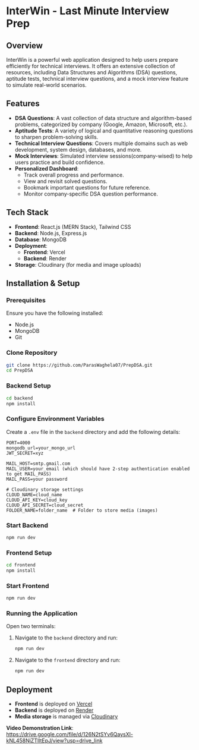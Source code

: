 # InterWin - Last Minute Interview Prep

## Overview

InterWin is a powerful web application designed to help users prepare efficiently for technical interviews. It offers an extensive collection of resources, including Data Structures and Algorithms (DSA) questions, aptitude tests, technical interview questions, and a mock interview feature to simulate real-world scenarios.

## Features

- **DSA Questions**: A vast collection of data structure and algorithm-based problems, categorized by company (Google, Amazon, Microsoft, etc.).
- **Aptitude Tests**: A variety of logical and quantitative reasoning questions to sharpen problem-solving skills.
- **Technical Interview Questions**: Covers multiple domains such as web development, system design, databases, and more.
- **Mock Interviews**: Simulated interview sessions(company-wised) to help users practice and build confidence.
- **Personalized Dashboard**:
  - Track overall progress and performance.
  - View and revisit solved questions.
  - Bookmark important questions for future reference.
  - Monitor company-specific DSA question performance.

## Tech Stack

- **Frontend**: React.js (MERN Stack), Tailwind CSS
- **Backend**: Node.js, Express.js
- **Database**: MongoDB
- **Deployment**:
  - **Frontend**: Vercel
  - **Backend**: Render
- **Storage**: Cloudinary (for media and image uploads)

## Installation & Setup

### Prerequisites

Ensure you have the following installed:

- Node.js
- MongoDB
- Git

### Clone Repository

```sh
git clone https://github.com/ParasWaghela07/PrepDSA.git
cd PrepDSA
```

### Backend Setup

```sh
cd backend
npm install
```

### Configure Environment Variables

Create a `.env` file in the `backend` directory and add the following details:

```env
PORT=4000
mongodb_url=your_mongo_url
JWT_SECRET=xyz

MAIL_HOST=smtp.gmail.com
MAIL_USER=your_email (which should have 2-step authentication enabled to get MAIL_PASS)
MAIL_PASS=your password

# Cloudinary storage settings
CLOUD_NAME=cloud_name
CLOUD_API_KEY=cloud_key
CLOUD_API_SECRET=cloud_secret
FOLDER_NAME=folder_name  # Folder to store media (images)
```

### Start Backend

```sh
npm run dev
```

### Frontend Setup

```sh
cd frontend
npm install
```

### Start Frontend

```sh
npm run dev
```

### Running the Application

Open two terminals:

1. Navigate to the `backend` directory and run:
   ```sh
   npm run dev
   ```
2. Navigate to the `frontend` directory and run:
   ```sh
   npm run dev
   ```

## Deployment

- **Frontend** is deployed on [Vercel](https://vercel.com)
- **Backend** is deployed on [Render](https://render.com)
- **Media storage** is managed via [Cloudinary](https://cloudinary.com)

**Video Demonstration Link**: https://drive.google.com/file/d/126N2tSYv6QaysXl-kNL458NjZTlItEpJ/view?usp=drive_link 

